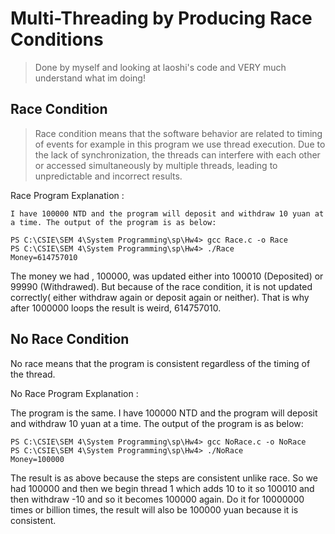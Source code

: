 # Multi-Threading by Producing Race Conditions
 > Done by myself and looking at laoshi's code and VERY much understand what im doing!
## Race Condition   

> Race condition means that the software behavior are related to timing of events for example in this program we use thread execution. Due to the lack of synchronization, the threads can interfere with each other or accessed simultaneously by multiple threads, leading to unpredictable and incorrect results. 

Race Program Explanation :     

    I have 100000 NTD and the program will deposit and withdraw 10 yuan at a time. The output of the program is as below:

```
PS C:\CSIE\SEM 4\System Programming\sp\Hw4> gcc Race.c -o Race
PS C:\CSIE\SEM 4\System Programming\sp\Hw4> ./Race
Money=614757010
```
The money we had , 100000, was updated either into 100010 (Deposited) or 99990 (Withdrawed). But because of the race condition, it is not updated correctly( either withdraw again or deposit again or neither). That is why after 1000000 loops the result is weird, 614757010.

## No Race Condition

No race means that the program is consistent regardless of the timing of the thread.   

No Race Program Explanation :   

The program is the same. I have 100000 NTD and the program will deposit and withdraw 10 yuan at a time. The output of the program is as below:

```
PS C:\CSIE\SEM 4\System Programming\sp\Hw4> gcc NoRace.c -o NoRace
PS C:\CSIE\SEM 4\System Programming\sp\Hw4> ./NoRace
Money=100000
```
The result is as above because the steps are consistent unlike race. So we had 100000 and then we begin thread 1 which adds 10 to it so 100010 and then withdraw -10 and so it becomes 100000 again. Do it for 10000000 times or billion times, the result will also be 100000 yuan because it is consistent.